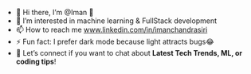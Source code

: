 - 👋 Hi there, I’m @Iman  🫡
- 👀 I’m interested in machine learning & FullStack development 
- 📫 How to reach me www.linkedin.com/in/imanchandrasiri
- ⚡ Fun fact: I prefer dark mode because light attracts bugs😂
- 💬 Let’s connect if you want to chat about **Latest Tech Trends, ML, or coding tips**!
<!---
Iman0810/Iman0810 is a ✨ special ✨ repository because its `README.md` (this file) appears on your GitHub profile.
You can click the Preview link to take a look at your changes.
--->
